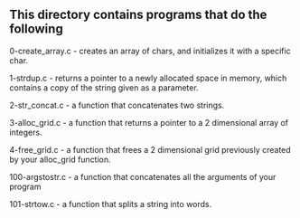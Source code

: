 ## This directory contains programs that do the following
0-create_array.c - creates an array of chars, and initializes it with a specific char.

1-strdup.c - returns a pointer to a newly allocated space in memory, which contains a copy of the string given as a parameter.

2-str_concat.c - a function that concatenates two strings.

3-alloc_grid.c - a function that returns a pointer to a 2 dimensional array of integers.

4-free_grid.c - a function that frees a 2 dimensional grid previously created by your alloc_grid function.

100-argstostr.c - a function that concatenates all the arguments of your program

101-strtow.c - a function that splits a string into words.